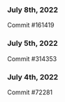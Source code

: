 ### July 8th, 2022

Commit #161419

### July 5th, 2022

Commit #314353


### July 4th, 2022

Commit #72281
